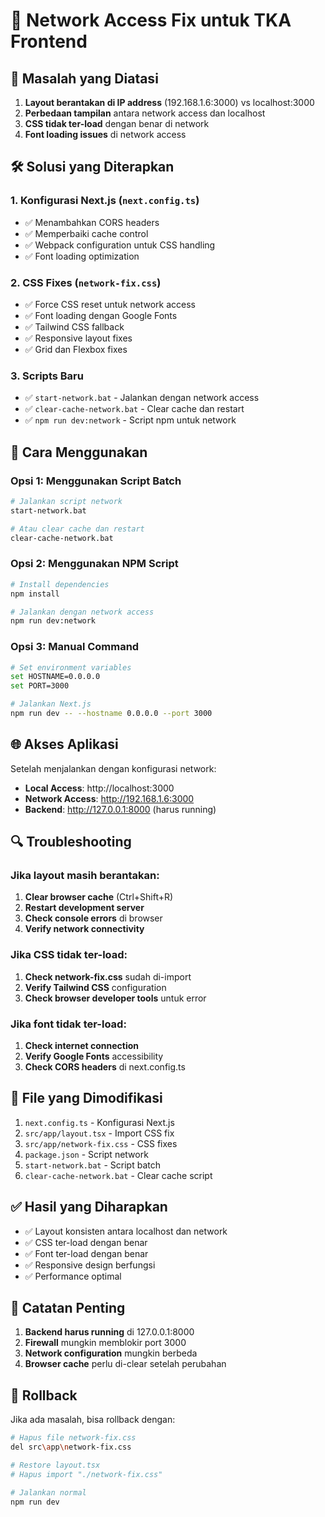 # 🔧 Network Access Fix untuk TKA Frontend

## 🚨 Masalah yang Diatasi

1. **Layout berantakan di IP address** (192.168.1.6:3000) vs localhost:3000
2. **Perbedaan tampilan** antara network access dan localhost
3. **CSS tidak ter-load** dengan benar di network
4. **Font loading issues** di network access

## 🛠️ Solusi yang Diterapkan

### 1. **Konfigurasi Next.js** (`next.config.ts`)

- ✅ Menambahkan CORS headers
- ✅ Memperbaiki cache control
- ✅ Webpack configuration untuk CSS handling
- ✅ Font loading optimization

### 2. **CSS Fixes** (`network-fix.css`)

- ✅ Force CSS reset untuk network access
- ✅ Font loading dengan Google Fonts
- ✅ Tailwind CSS fallback
- ✅ Responsive layout fixes
- ✅ Grid dan Flexbox fixes

### 3. **Scripts Baru**

- ✅ `start-network.bat` - Jalankan dengan network access
- ✅ `clear-cache-network.bat` - Clear cache dan restart
- ✅ `npm run dev:network` - Script npm untuk network

## 🚀 Cara Menggunakan

### **Opsi 1: Menggunakan Script Batch**

```bash
# Jalankan script network
start-network.bat

# Atau clear cache dan restart
clear-cache-network.bat
```

### **Opsi 2: Menggunakan NPM Script**

```bash
# Install dependencies
npm install

# Jalankan dengan network access
npm run dev:network
```

### **Opsi 3: Manual Command**

```bash
# Set environment variables
set HOSTNAME=0.0.0.0
set PORT=3000

# Jalankan Next.js
npm run dev -- --hostname 0.0.0.0 --port 3000
```

## 🌐 Akses Aplikasi

Setelah menjalankan dengan konfigurasi network:

- **Local Access**: http://localhost:3000
- **Network Access**: http://192.168.1.6:3000
- **Backend**: http://127.0.0.1:8000 (harus running)

## 🔍 Troubleshooting

### **Jika layout masih berantakan:**

1. **Clear browser cache** (Ctrl+Shift+R)
2. **Restart development server**
3. **Check console errors** di browser
4. **Verify network connectivity**

### **Jika CSS tidak ter-load:**

1. **Check network-fix.css** sudah di-import
2. **Verify Tailwind CSS** configuration
3. **Check browser developer tools** untuk error

### **Jika font tidak ter-load:**

1. **Check internet connection**
2. **Verify Google Fonts** accessibility
3. **Check CORS headers** di next.config.ts

## 📝 File yang Dimodifikasi

1. `next.config.ts` - Konfigurasi Next.js
2. `src/app/layout.tsx` - Import CSS fix
3. `src/app/network-fix.css` - CSS fixes
4. `package.json` - Script network
5. `start-network.bat` - Script batch
6. `clear-cache-network.bat` - Clear cache script

## ✅ Hasil yang Diharapkan

- ✅ Layout konsisten antara localhost dan network
- ✅ CSS ter-load dengan benar
- ✅ Font ter-load dengan benar
- ✅ Responsive design berfungsi
- ✅ Performance optimal

## 🚨 Catatan Penting

1. **Backend harus running** di 127.0.0.1:8000
2. **Firewall** mungkin memblokir port 3000
3. **Network configuration** mungkin berbeda
4. **Browser cache** perlu di-clear setelah perubahan

## 🔄 Rollback

Jika ada masalah, bisa rollback dengan:

```bash
# Hapus file network-fix.css
del src\app\network-fix.css

# Restore layout.tsx
# Hapus import "./network-fix.css"

# Jalankan normal
npm run dev
```
